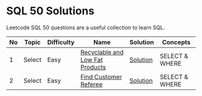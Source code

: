 # SQL 50 Solutions

Leetcode SQL 50 questions are a useful collection to learn SQL.


| No | Topic  | Difficulty | Name                                                                                              | Solution                                                | Concepts       | 
|----|--------|------------|---------------------------------------------------------------------------------------------------|---------------------------------------------------------|----------------|
| 1  | Select | Easy       | [Recyclable and Low Fat Products](https://leetcode.com/problems/recyclable-and-low-fat-products/) | [Solution](./select/recyclable-and-low-fat-products.md) | SELECT & WHERE |
| 2  | Select | Easy       | [Find Customer Referee](https://leetcode.com/problems/find-customer-referee)                      | [Solution](./select/find-customer-referee.md)           | SELECT & WHERE |


